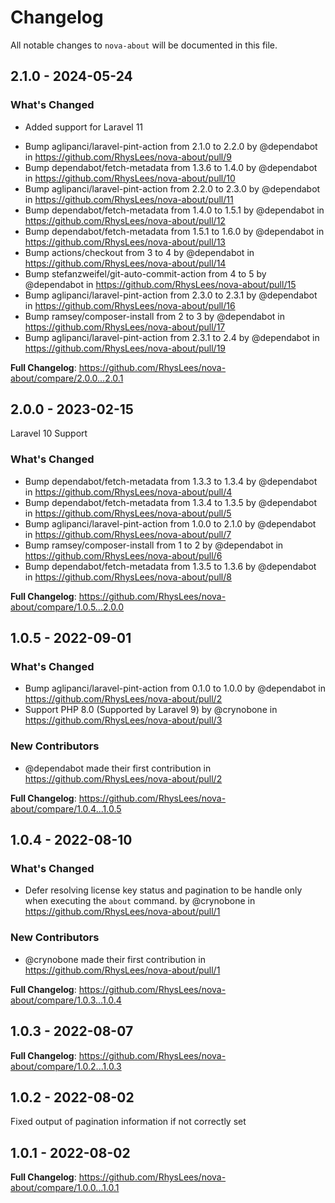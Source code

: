 # Changelog

All notable changes to `nova-about` will be documented in this file.

## 2.1.0 - 2024-05-24

### What's Changed

- Added support for Laravel 11

* Bump aglipanci/laravel-pint-action from 2.1.0 to 2.2.0 by @dependabot in https://github.com/RhysLees/nova-about/pull/9
* Bump dependabot/fetch-metadata from 1.3.6 to 1.4.0 by @dependabot in https://github.com/RhysLees/nova-about/pull/10
* Bump aglipanci/laravel-pint-action from 2.2.0 to 2.3.0 by @dependabot in https://github.com/RhysLees/nova-about/pull/11
* Bump dependabot/fetch-metadata from 1.4.0 to 1.5.1 by @dependabot in https://github.com/RhysLees/nova-about/pull/12
* Bump dependabot/fetch-metadata from 1.5.1 to 1.6.0 by @dependabot in https://github.com/RhysLees/nova-about/pull/13
* Bump actions/checkout from 3 to 4 by @dependabot in https://github.com/RhysLees/nova-about/pull/14
* Bump stefanzweifel/git-auto-commit-action from 4 to 5 by @dependabot in https://github.com/RhysLees/nova-about/pull/15
* Bump aglipanci/laravel-pint-action from 2.3.0 to 2.3.1 by @dependabot in https://github.com/RhysLees/nova-about/pull/16
* Bump ramsey/composer-install from 2 to 3 by @dependabot in https://github.com/RhysLees/nova-about/pull/17
* Bump aglipanci/laravel-pint-action from 2.3.1 to 2.4 by @dependabot in https://github.com/RhysLees/nova-about/pull/19

**Full Changelog**: https://github.com/RhysLees/nova-about/compare/2.0.0...2.0.1

## 2.0.0 - 2023-02-15

Laravel 10 Support

### What's Changed

- Bump dependabot/fetch-metadata from 1.3.3 to 1.3.4 by @dependabot in https://github.com/RhysLees/nova-about/pull/4
- Bump dependabot/fetch-metadata from 1.3.4 to 1.3.5 by @dependabot in https://github.com/RhysLees/nova-about/pull/5
- Bump aglipanci/laravel-pint-action from 1.0.0 to 2.1.0 by @dependabot in https://github.com/RhysLees/nova-about/pull/7
- Bump ramsey/composer-install from 1 to 2 by @dependabot in https://github.com/RhysLees/nova-about/pull/6
- Bump dependabot/fetch-metadata from 1.3.5 to 1.3.6 by @dependabot in https://github.com/RhysLees/nova-about/pull/8

**Full Changelog**: https://github.com/RhysLees/nova-about/compare/1.0.5...2.0.0

## 1.0.5 - 2022-09-01

### What's Changed

- Bump aglipanci/laravel-pint-action from 0.1.0 to 1.0.0 by @dependabot in https://github.com/RhysLees/nova-about/pull/2
- Support PHP 8.0 (Supported by Laravel 9) by @crynobone in https://github.com/RhysLees/nova-about/pull/3

### New Contributors

- @dependabot made their first contribution in https://github.com/RhysLees/nova-about/pull/2

**Full Changelog**: https://github.com/RhysLees/nova-about/compare/1.0.4...1.0.5

## 1.0.4 - 2022-08-10

### What's Changed

- Defer resolving license key status and pagination to be handle only when executing the `about` command. by @crynobone in https://github.com/RhysLees/nova-about/pull/1

### New Contributors

- @crynobone made their first contribution in https://github.com/RhysLees/nova-about/pull/1

**Full Changelog**: https://github.com/RhysLees/nova-about/compare/1.0.3...1.0.4

## 1.0.3 - 2022-08-07

**Full Changelog**: https://github.com/RhysLees/nova-about/compare/1.0.2...1.0.3

## 1.0.2 - 2022-08-02

Fixed output of pagination information if not correctly set

## 1.0.1 - 2022-08-02

**Full Changelog**: https://github.com/RhysLees/nova-about/compare/1.0.0...1.0.1
